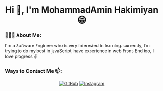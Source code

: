 
<h1 align="center">Hi 👋, I'm MohammadAmin Hakimiyan 😁</h1>


<h3>👨🏻‍💻 About Me:</h3>

I'm a Software Engineer who is very interested in learning. currently, I'm trying to do my best in javaScript, have experience in web Front-End too, I love progress ✌ 

<h3 align="left"> Ways to Contact Me 📫:</h3>

<p align="center">
	<a href="https://github.com/MhmdAminHakimiyan"><img src="https://img.icons8.com/bubbles/50/000000/github.png" alt="GitHub"/></a>
	<a href="https://www.instagram.com/mhmdamin.hak"><img src="https://img.icons8.com/bubbles/50/000000/instagram.png" alt="Instagram"/></a>
</p>
